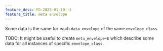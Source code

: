 ```yaml
---
feature_desc: FD-2023-01-19--3
feature_title: meta envelope
---
```


Some data is the same for each `data_envelope` of the same `envelope_class`.

TODO: It might be useful to create `meta_envelope`-s which describe some data for
all instances of specific `envelope_class`.
